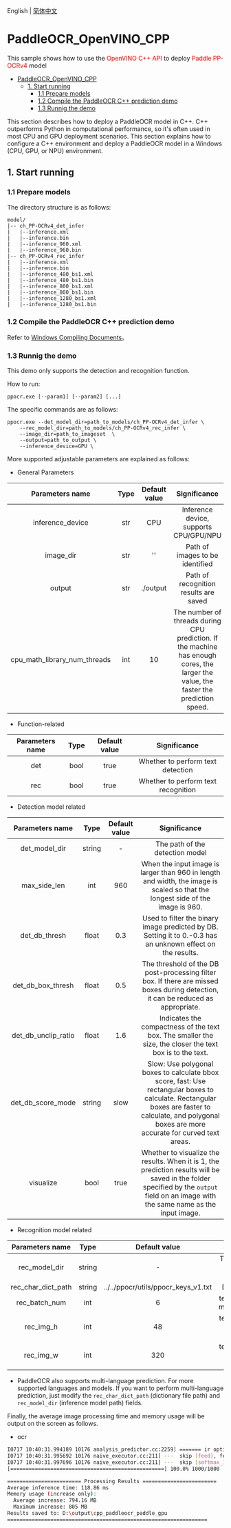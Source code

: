English | [简体中文](README.md) 

# PaddleOCR_OpenVINO_CPP

This sample shows how to use the <font color=red> OpenVINO C++ API </font> to deploy <font color=red> Paddle PP-OCRv4 </font> model

- [PaddleOCR\_OpenVINO\_CPP](#paddleocr_openvino_cpp)
  - [1. Start running](#1-start-running)
    - [1.1 Prepare models](#11-prepare-models)
    - [1.2 Compile the PaddleOCR C++ prediction demo](#12-compile-the-paddleocr-c-prediction-demo)
    - [1.3 Runnig the demo](#13-runnig-the-demo)

This section describes how to deploy a PaddleOCR model in C++. C++ outperforms Python in computational performance, so it's often used in most CPU and GPU deployment scenarios. This section explains how to configure a C++ environment and deploy a PaddleOCR model in a Windows (CPU, GPU, or NPU) environment.

<a name="1"></a>

## 1. Start running

<a name="11"></a>

### 1.1 Prepare models

The directory structure is as follows:

```shell
model/
|-- ch_PP-OCRv4_det_infer
|   |--inference.xml
|   |--inference.bin
|   |--inference_960.xml
|   |--inference_960.bin
|-- ch_PP-OCRv4_rec_infer
|   |--inference.xml
|   |--inference.bin
|   |--inference_480_bs1.xml
|   |--inference_480_bs1.bin 
|   |--inference_800_bs1.xml
|   |--inference_800_bs1.bin 
|   |--inference_1280_bs1.xml
|   |--inference_1280_bs1.bin 
```

<a name="12"></a>

### 1.2 Compile the PaddleOCR C++ prediction demo

Refer to [Windows Compiling Documents](docs/windows_vs2019_build_en.md)。

<a name="13"></a>

### 1.3 Runnig the demo

This demo only supports the detection and recognition function.

How to run:

```shell
ppocr.exe [--param1] [--param2] [...]
```

The specific commands are as follows:

```shell
ppocr.exe --det_model_dir=path_to_models/ch_PP-OCRv4_det_infer \
    --rec_model_dir=path_to_models/ch_PP-OCRv4_rec_infer \
    --image_dir=path_to_imageset  \
    --output=path_to_output \
    --inference_device=GPU \
```

More supported adjustable parameters are explained as follows:

- General Parameters

|           Parameters name          | Type  | Default value |                Significance                   |
| :--------------------------: | :---: | :------: | :------------------------------------------------------: |
|       inference_device       |  str  |   CPU    |       Inference device, supports CPU/GPU/NPU             |
|          image_dir           |  str  |    ''    |             Path of images to be identified              |
|            output            |  str  | ./output |          Path of recognition results are saved           |
| cpu_math_library_num_threads |  int  |    10    | The number of threads during CPU prediction. If the machine has enough cores, the larger the value, the faster the prediction speed. |

- Function-related

|           Parameters name          | Type  | Default value |                Significance                   |
| :--------------------------: | :---: | :------: | :------------------------------------------------------: |
|   det    | bool  |   true   | Whether to perform text detection   |
|   rec    | bool  |   true   | Whether to perform text recognition |

- Detection model related

|           Parameters name          | Type  | Default value |                Significance                   |
| :--------------------------: | :---: | :------: | :------------------------------------------------------: |
|    det_model_dir    | string |    -     |             The path of the detection model                      |
|    max_side_len     |  int   |   960    | When the input image is larger than 960 in length and width, the image is scaled so that the longest side of the image is 960.     |
|    det_db_thresh    | float  |   0.3    | Used to filter the binary image predicted by DB. Setting it to 0.-0.3 has an unknown effect on the results. |
|  det_db_box_thresh  | float  |   0.5    | The threshold of the DB post-processing filter box. If there are missed boxes during detection, it can be reduced as appropriate. |
| det_db_unclip_ratio | float  |   1.6    | Indicates the compactness of the text box. The smaller the size, the closer the text box is to the text. |
|  det_db_score_mode  | string |   slow   | Slow: Use polygonal boxes to calculate bbox score, fast: Use rectangular boxes to calculate. Rectangular boxes are faster to calculate, and polygonal boxes are more accurate for curved text areas. |
|      visualize      |  bool  |   true   | Whether to visualize the results. When it is 1, the prediction results will be saved in the folder specified by the `output` field on an image with the same name as the input image. |

- Recognition model related

|           Parameters name          | Type  | Default value |                Significance                   |
| :--------------------------: | :---: | :------: | :------------------------------------------------------: |
|    rec_model_dir    | string |    -     |             The path of the recognition model                    |
| rec_char_dict_path | string | ../../ppocr/utils/ppocr_keys_v1.txt |           Dictionary file          |
|   rec_batch_num    |  int   |                  6                  |      text recognition modelbatchsize      |
|     rec_img_h      |  int   |                 48                  |    text recognition model input img height  |
|     rec_img_w      |  int   |                 320                 |    text recognition model input img width  |


* PaddleOCR also supports multi-language prediction. For more supported languages and models. If you want to perform multi-language prediction, just modify the `rec_char_dict_path` (dictionary file path) and `rec_model_dir` (inference model path) fields.

Finally, the average image processing time and memory usage will be output on the screen as follows.

- ocr

```bash
I0717 10:40:31.994189 10176 analysis_predictor.cc:2259] ======= ir optimization completed =======
I0717 10:40:31.995692 10176 naive_executor.cc:211] ---  skip [feed], feed -> x
I0717 10:40:31.997696 10176 naive_executor.cc:211] ---  skip [softmax_11.tmp_0], fetch -> fetch
[==================================================] 100.0% 1000/1000

======================== Processing Results ========================
Average inference time: 118.86 ms
Memory usage (increase only):
  Average increase: 794.16 MB
  Maximum increase: 805 MB
Results saved to: D:\output\cpp_paddleocr_paddle_gpu
=================================================================
```